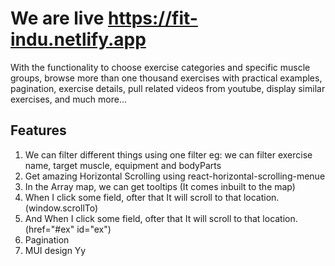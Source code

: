 # We are live https://fit-indu.netlify.app

With the functionality to choose exercise categories and specific muscle groups, browse more than one thousand exercises with practical examples, pagination, exercise details, pull related videos from youtube, display similar exercises, and much more...

## Features
1. We can filter different things using one filter eg: we can filter exercise name, target muscle, equipment and bodyParts
2. Get amazing Horizontal Scrolling using react-horizontal-scrolling-menue
3. In the Array map, we can get tooltips (It comes inbuilt to the map)
4. When I click some field, ofter that It will scroll to that location. (window.scrollTo)
5. And When I click some field, ofter that It will scroll to that location. (href="#ex" id="ex")
6. Pagination 
7. MUI design
Yy




